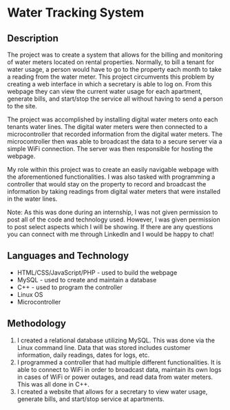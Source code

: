 # Water Tracking System
## Description
The project was to create a system that allows for the billing and monitoring of water meters located on rental properties. Normally, to bill a tenant for water usage, a person would have to go to the property each month to take a reading from the water meter. This project circumvents this problem by creating a web interface in which a secretary is able to log on. From this webpage they can view the current water usage for each apartment, generate bills, and start/stop the service all without having to send a person to the site. 

The project was accomplished by installing digital water meters onto each tenants water lines. The digital water meters were then connected to a microcontroller that recorded information from the digital water meters. The microcontroller then was able to broadcast the data to a secure server via a simple WiFi connection. The server was then responsible for hosting the webpage.

My role within this project was to create an easily navigable webpage with the aforementioned functionalities. I was also tasked with programming a controller that would stay on the property to record and broadcast the information by taking readings from digital water meters that were installed in the water lines.

Note: As this was done during an internship, I was not given permission to post all of the code and technology used. However, I was given permission to post select aspects which I will be showing. If there are any questions you can connect with me through LinkedIn and I would be happy to chat!

## Languages and Technology
- HTML/CSS/JavaScript/PHP - used to build the webpage
- MySQL - used to create and maintain a database
- C++ - used to program the controller
- Linux OS
- Microcontroller

## Methodology
1. I created a relational database utilizing MySQL. This was done via the Linux command line. Data that was stored includes customer information, daily readings, dates for logs, etc. 
2. I programmed a controller that had multiple different functionalities. It is able to connect to WiFi in order to broadcast data, maintain its own logs in cases of WiFi or power outages, and read data from water meters. This was all done in C++. 
3. I created a website that allows for a secretary to view water usage, generate bills, and start/stop service at apartments.
